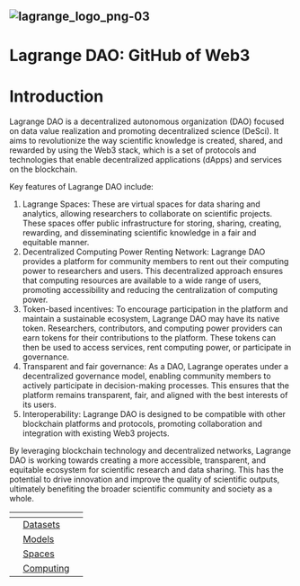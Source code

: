 ![lagrange_logo_png-03](https://github.com/satoshi-real/Lagrange-Doc/assets/31982182/f942a6bd-980c-4cfd-9f5f-752e658486bc)
---
# Lagrange DAO: GitHub of Web3
# Introduction

Lagrange DAO is a decentralized autonomous organization (DAO) focused on data value realization and promoting decentralized science (DeSci). It aims to revolutionize the way scientific knowledge is created, shared, and rewarded by using the Web3 stack, which is a set of protocols and technologies that enable decentralized applications (dApps) and services on the blockchain.

Key features of Lagrange DAO include:

1. Lagrange Spaces: These are virtual spaces for data sharing and analytics, allowing researchers to collaborate on scientific projects. These spaces offer public infrastructure for storing, sharing, creating, rewarding, and disseminating scientific knowledge in a fair and equitable manner.
2. Decentralized Computing Power Renting Network: Lagrange DAO provides a platform for community members to rent out their computing power to researchers and users. This decentralized approach ensures that computing resources are available to a wide range of users, promoting accessibility and reducing the centralization of computing power.
3. Token-based incentives: To encourage participation in the platform and maintain a sustainable ecosystem, Lagrange DAO may have its native token. Researchers, contributors, and computing power providers can earn tokens for their contributions to the platform. These tokens can then be used to access services, rent computing power, or participate in governance.
4. Transparent and fair governance: As a DAO, Lagrange operates under a decentralized governance model, enabling community members to actively participate in decision-making processes. This ensures that the platform remains transparent, fair, and aligned with the best interests of its users.
5. Interoperability: Lagrange DAO is designed to be compatible with other blockchain platforms and protocols, promoting collaboration and integration with existing Web3 projects.

By leveraging blockchain technology and decentralized networks, Lagrange DAO is working towards creating a more accessible, transparent, and equitable ecosystem for scientific research and data sharing. This has the potential to drive innovation and improve the quality of scientific outputs, ultimately benefiting the broader scientific community and society as a whole.



<table data-view="cards"><thead><tr><th></th><th></th><th></th></tr></thead><tbody><tr><td></td><td><a href="datasets/">Datasets</a></td><td></td></tr><tr><td></td><td><a href="models.md">Models</a></td><td></td></tr><tr><td></td><td><a href="spaces/">Spaces</a></td><td></td></tr><tr><td></td><td><a href="computing/">Computing</a></td><td></td></tr></tbody></table>
